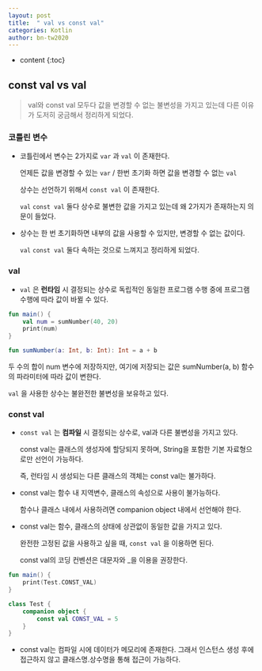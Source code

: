 ```yaml
---
layout: post
title:  " val vs const val"
categories: Kotlin
author: bn-tw2020
---
```

* content
{:toc}


## const val vs val

> val와 const val 모두다 값을 변경할 수 없는 불변성을 가지고 있는데 다른 이유가 도저히 궁금해서 정리하게 되었다.





### 코틀린 변수

- 코틀린에서 변수는 2가지로 `var` 과 `val` 이 존재한다.

  언제든 값을 변경할 수 있는 `var` / 한번 초기화 하면 값을 변경할 수 없는 `val`

  상수는 선언하기 위해서 `const val` 이 존재한다.

  `val` `const val` 둘다 상수로 불변한 값을 가지고 있는데 왜 2가지가 존재하는지 의문이 들었다.

- 상수는 한 번 초기화하면 내부의 값을 사용할 수 있지만, 변경할 수 없는 값이다.

  `val` `const val` 둘다 속하는 것으로 느껴지고 정리하게 되었다.

### val

- `val` 은 **런타임** 시 결정되는 상수로 독립적인 동일한 프로그램 수행 중에 프로그램 수행에 따라 값이 바뀔 수 있다.
```kotlin
fun main() {
    val num = sumNumber(40, 20)
    print(num)
}

fun sumNumber(a: Int, b: Int): Int = a + b
```

  두 수의 합이 num 변수에 저장하지만, 여기에 저장되는 값은 sumNumber(a, b) 함수의 파라미터에 따라 값이 변한다.
    
  `val` 을 사용한 상수는 불완전한 불변성을 보유하고 있다.

### const val

- `const val` 는 **컴파일** 시 결정되는 상수로, val과 다른 불변성을 가지고 있다.

  const val는 클래스의 생성자에 할당되지 못하며, String을 포함한 기본 자료형으로만 선언이 가능하다.

  즉, 런타임 시 생성되는 다른 클래스의 객체는 const val는 불가하다.

- const val는 함수 내 지역변수, 클래스의 속성으로 사용이 불가능하다.

  함수나 클래스 내에서 사용하려면 companion object 내에서 선언해야 한다.

- const val는 함수, 클래스의 상태에 상관없이 동일한 값을 가지고 있다.

  완전한 고정된 값을 사용하고 싶을 때, `const val` 을 이용하면 된다.

  const val의 코딩 컨벤션은 대문자와 _을 이용을 권장한다.
  
```kotlin
fun main() {
	print(Test.CONST_VAL)
}

class Test {
	companion object {
		const val CONST_VAL = 5
	}
}
```

- const val는 컴파일 시에 데이터가 메모리에 존재한다. 그래서 인스턴스 생성 후에 접근하지 않고 클래스명.상수명을 통해 접근이 가능하다.
